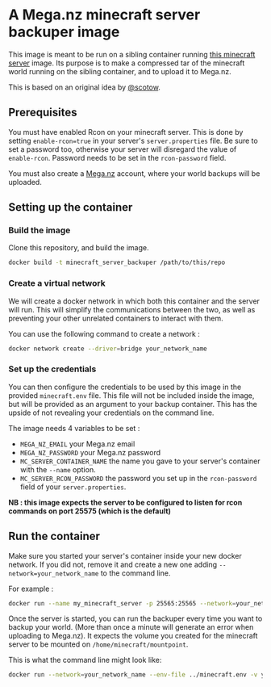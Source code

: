 # A Mega.nz minecraft server backuper image

This image is meant to be run on a sibling container running [this minecraft server](https://github.com/debilausaure/docker_slim_minecraft_server) image.
Its purpose is to make a compressed tar of the minecraft world running on the sibling container, and to upload it to Mega.nz.

This is based on an original idea by [@scotow](https://github.com/scotow).

## Prerequisites

You must have enabled Rcon on your minecraft server.
This is done by setting `enable-rcon=true` in your server's `server.properties` file. Be sure to set a password too, otherwise your server will disregard the value of `enable-rcon`. Password needs to be set in the `rcon-password` field.

You must also create a [Mega.nz](https://mega.nz/) account, where your world backups will be uploaded.

## Setting up the container

### Build the image

Clone this repository, and build the image.

```sh
docker build -t minecraft_server_backuper /path/to/this/repo
```

### Create a virtual network

We will create a docker network in which both this container and the server will run. This will simplify the communications between the two, as well as preventing your other unrelated containers to interact with them.

You can use the following command to create a network :
```sh
docker network create --driver=bridge your_network_name
```

### Set up the credentials

You can then configure the credentials to be used by this image in the provided `minecraft.env` file. This file will not be included inside the image, but will be provided as an argument to your backup container. This has the upside of not revealing your credentials on the command line.

The image needs 4 variables to be set :
- `MEGA_NZ_EMAIL` your Mega.nz email
- `MEGA_NZ_PASSWORD` your Mega.nz password
- `MC_SERVER_CONTAINER_NAME` the name you gave to your server's container with the `--name` option.
- `MC_SERVER_RCON_PASSWORD` the password you set up in the `rcon-password` field of your `server.properties`.

**NB : this image expects the server to be configured to listen for rcon commands on port 25575 (which is the default)**

## Run the container

Make sure you started your server's container inside your new docker network. If you did not, remove it and create a new one adding `--network=your_network_name` to the command line.

For example :
```sh
docker run --name my_minecraft_server -p 25565:25565 --network=your_network_name -v my_minecraft_server_volume:/home/minecraft/conf --rm -d tag_of_your_image:latest
```

Once the server is started, you can run the backuper every time you want to backup your world. (More than once a minute will generate an error when uploading to Mega.nz).
It expects the volume you created for the minecraft server to be mounted on `/home/minecraft/mountpoint`.

This is what the command line might look like:
```sh
docker run --network=your_network_name --env-file ../minecraft.env -v your_minecraft_volume:/home/minecraft/mountpoint --rm minecraft_server_backuper:latest
```
